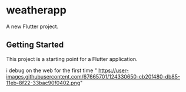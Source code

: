 # weatherapp

A new Flutter project.

## Getting Started

This project is a starting point for a Flutter application.

i debug on the web for the first time
"
https://user-images.githubusercontent.com/67665701/124330650-cb20f480-db85-11eb-8f22-33bac90f0402.png"
